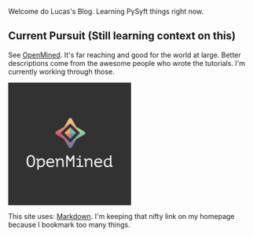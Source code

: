 Welcome do Lucas's Blog. 
Learning PySyft things right now.


## Current Pursuit (Still learning context on this)
See [OpenMined](https://www.openmined.org/). It's far reaching and good for the world at large. Better descriptions come from the awesome people who wrote the tutorials. I'm currently working through those. 

<img src="images/logo.png" align="center" alt="image of OpenMined logo" width="250" />


This site uses: [Markdown](https://guides.github.com/features/mastering-markdown/). I'm keeping that nifty link on my homepage because I bookmark too many things.
